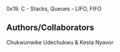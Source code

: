 0x19. C - Stacks, Queues - LIFO, FIFO

## Authors/Collaborators
Chukwunwike Udechukwu & Kesta Nyavor
